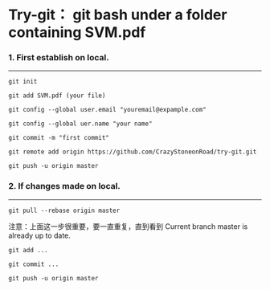 Try-git： git bash under a folder containing SVM.pdf
===================

### 1. First establish on local.
----------
`git init`

`git add SVM.pdf (your file)`

`git config --global user.email "youremail@expample.com"`

`git config --global uer.name "your name"`

`git commit -m "first commit"`

`git remote add origin https://github.com/CrazyStoneonRoad/try-git.git`

`git push -u origin master`

### 2. If changes made on local.
---------
`git pull --rebase origin master`

注意：上面这一步很重要，要一直重复，直到看到 Current branch master is already up to date.

`git add ...`

`git commit ...`

`git push -u origin master`
